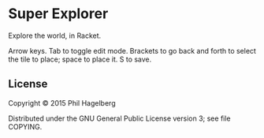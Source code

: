 # Super Explorer

Explore the world, in Racket.

Arrow keys. Tab to toggle edit mode. Brackets to go back and forth to
select the tile to place; space to place it. S to save.

## License

Copyright © 2015 Phil Hagelberg

Distributed under the GNU General Public License version 3; see file COPYING.
